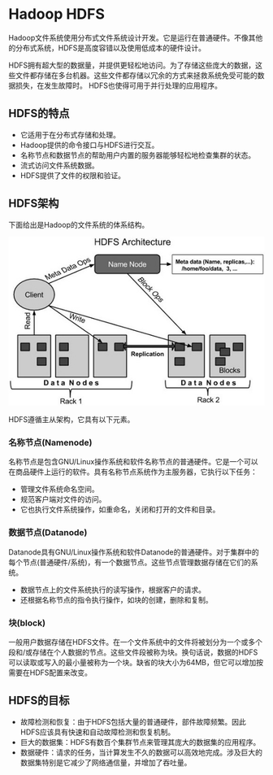 # Hadoop HDFS

Hadoop文件系统使用分布式文件系统设计开发。它是运行在普通硬件。不像其他的分布式系统，HDFS是高度容错以及使用低成本的硬件设计。

HDFS拥有超大型的数据量，并提供更轻松地访问。为了存储这些庞大的数据，这些文件都存储在多台机器。这些文件都存储以冗余的方式来拯救系统免受可能的数据损失，在发生故障时。 HDFS也使得可用于并行处理的应用程序。

## HDFS的特点

- 它适用于在分布式存储和处理。
- Hadoop提供的命令接口与HDFS进行交互。
- 名称节点和数据节点的帮助用户内置的服务器能够轻松地检查集群的状态。
- 流式访问文件系统数据。
- HDFS提供了文件的权限和验证。

##  HDFS架构

下面给出是Hadoop的文件系统的体系结构。

![HDFS Architecture](./images/hdfs-arch.jpg)

HDFS遵循主从架构，它具有以下元素。

### 名称节点(Namenode)

名称节点是包含GNU/Linux操作系统和软件名称节点的普通硬件。它是一个可以在商品硬件上运行的软件。具有名称节点系统作为主服务器，它执行以下任务：

- 管理文件系统命名空间。
- 规范客户端对文件的访问。
- 它也执行文件系统操作，如重命名，关闭和打开的文件和目录。

### 数据节点(Datanode)

Datanode具有GNU/Linux操作系统和软件Datanode的普通硬件。对于集群中的每个节点(普通硬件/系统)，有一个数据节点。这些节点管理数据存储在它们的系统。

- 数据节点上的文件系统执行的读写操作，根据客户的请求。
- 还根据名称节点的指令执行操作，如块的创建，删除和复制。

### 块(block)

一般用户数据存储在HDFS文件。在一个文件系统中的文件将被划分为一个或多个段和/或存储在个人数据的节点。这些文件段被称为块。换句话说，数据的HDFS可以读取或写入的最小量被称为一个块。缺省的块大小为64MB，但它可以增加按需要在HDFS配置来改变。

## 	HDFS的目标

- 故障检测和恢复：由于HDFS包括大量的普通硬件，部件故障频繁。因此HDFS应该具有快速和自动故障检测和恢复机制。
- 巨大的数据集：HDFS有数百个集群节点来管理其庞大的数据集的应用程序。
- 数据硬件：请求的任务，当计算发生不久的数据可以高效地完成。涉及巨大的数据集特别是它减少了网络通信量，并增加了吞吐量。